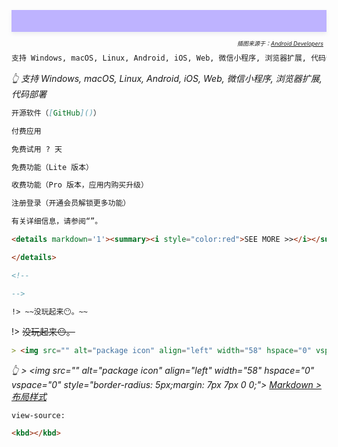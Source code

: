 <div style="position: relative;min-height: 35px;background: rgb(190 179 255) url(../_media/../_media/glossary-hero.png) top/cover no-repeat;box-shadow: rgba(140, 149, 159, 0.15) 0px 3px 6px 0px;margin-bottom: 35px;">
<i style="position: absolute;right: 0;bottom: -25px;font-size: xx-small;">

插图来源于：[Android Developers](https://developer.android.google.cn/design/ui/mobile/guides/foundations/glossary?hl=zh-cn)&nbsp;&nbsp;</i></div>

```md
支持 Windows, macOS, Linux, Android, iOS, Web, 微信小程序, 浏览器扩展, 代码部署
```
*👆 支持 Windows, macOS, Linux, Android, iOS, Web, 微信小程序, 浏览器扩展, 代码部署*

```md
开源软件（[GitHub]()）
```

```md
付费应用
```

```md
免费试用 ? 天
```

```md
免费功能（Lite 版本）
```

```md
收费功能（Pro 版本，应用内购买升级）
```

```md
注册登录（开通会员解锁更多功能）
```

```md
有关详细信息，请参阅“”。
```

```html
<details markdown='1'><summary><i style="color:red">SEE MORE >></i></summary>

</details>
```

```html
<!--

-->
```

```md
!> ~~没玩起来😶。~~
```
!> ~~没玩起来😶。~~

```md
> <img src="" alt="package icon" align="left" width="58" hspace="0" vspace="0" style="border-radius: 5px;margin: 7px 7px 0 0;">
```
*👆 > \<img src="" alt="package icon" align="left" width="58" hspace="0" vspace="0" style="border-radius: 5px;margin: 7px 7px 0 0;"> [Markdown > 布局样式](os/tools/markdown.md#布局样式)*

```uri
view-source:
```

```html
<kbd></kbd>
```
